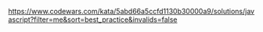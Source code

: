 https://www.codewars.com/kata/5abd66a5ccfd1130b30000a9/solutions/javascript?filter=me&sort=best_practice&invalids=false